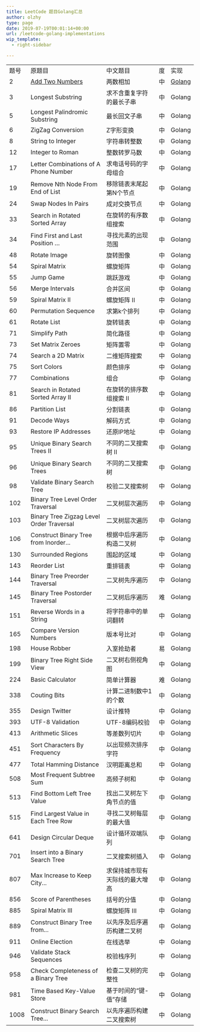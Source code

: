 ```yaml
---
title: LeetCode 题目Golang汇总
author: olzhy
type: page
date: 2019-07-19T00:01:14+00:00
url: /leetcode-golang-implementations
wip_template:
  - right-sidebar

---
```

||||||
|--- |--- |--- |--- |--- |
|题号|原题目|中文题目|度|实现|
|2|[Add Two Numbers](https://leetcode.com/problems/add-two-numbers/)|两数相加|中|[Golang](/posts/leetcode-add-two-numbers.html)|
|3|Longest Substring|求不含重复字符的最长子串|中|Golang|
|5|Longest Palindromic Substring|最长回文子串|中|Golang|
|6|ZigZag Conversion|Z字形变换|中|Golang|
|8|String to Integer|字符串转整数|中|Golang|
|12|Integer to Roman|整数转罗马数|中|Golang|
|17|Letter Combinations of A Phone Number|求电话号码的字母组合|中|Golang|
|19|Remove Nth Node From End of List|移除链表末尾起第N个节点|中|Golang|
|24|Swap Nodes In Pairs|成对交换节点|中|Golang|
|33|Search in Rotated Sorted Array|在旋转的有序数组搜索|中|Golang|
|34|Find First and Last Position …|寻找元素的出现范围|中|Golang|
|48|Rotate Image|旋转图像|中|Golang|
|54|Spiral Matrix|螺旋矩阵|中|Golang|
|55|Jump Game|跳跃游戏|中|Golang|
|56|Merge Intervals|合并区间|中|Golang|
|59|Spiral Matrix II|螺旋矩阵 II|中|Golang|
|60|Permutation Sequence|求第k个排列|中|Golang|
|61|Rotate List|旋转链表|中|Golang|
|71|Simplify Path|简化路径|中|Golang|
|73|Set Matrix Zeroes|矩阵置零|中|Golang|
|74|Search a 2D Matrix|二维矩阵搜索|中|Golang|
|75|Sort Colors|颜色排序|中|Golang|
|77|Combinations|组合|中|Golang|
|81|Search in Rotated Sorted Array II|在旋转的排序数组搜索 II|中|Golang|
|86|Partition List|分割链表|中|Golang|
|91|Decode Ways|解码方式|中|Golang|
|93|Restore IP Addresses|还原IP地址|中|Golang|
|95|Unique Binary Search Trees II|不同的二叉搜索树 II|中|Golang|
|96|Unique Binary Search Trees|不同的二叉搜索树|中|Golang|
|98|Validate Binary Search Tree|校验二叉搜索树|中|Golang|
|102|Binary Tree Level Order Traversal|二叉树层次遍历|中|Golang|
|103|Binary Tree Zigzag Level Order Traversal|二叉树层次遍历|中|Golang|
|106|Construct Binary Tree from Inorder...|根据中后序遍历构造二叉树|中|Golang|
|130|Surrounded Regions|围起的区域|中|Golang|
|143|Reorder List|重排链表|中|Golang|
|144|Binary Tree Preorder Traversal|二叉树先序遍历|中|Golang|
|145|Binary Tree Postorder Traversal|二叉树后序遍历|难|Golang|
|151|Reverse Words in a String|将字符串中的单词翻转|中|Golang|
|165|Compare Version Numbers|版本号比对|中|Golang|
|198|House Robber|入室抢劫者|易|Golang|
|199|Binary Tree Right Side View|二叉树右侧视角图|中|Golang|
|224|Basic Calculator|简单计算器|难|Golang|
|338|Couting Bits|计算二进制数中1的个数|中|Golang|
|355|Design Twitter|设计推特|中|Golang|
|393|UTF-8 Validation|UTF-8编码校验|中|Golang|
|413|Arithmetic Slices|等差数列切片|中|Golang|
|451|Sort Characters By Frequency|以出现频次排序字符|中|Golang|
|477|Total Hamming Distance|汉明距离总和|中|Golang|
|508|Most Frequent Subtree Sum|高频子树和|中|Golang|
|513|Find Bottom Left Tree Value|找出二叉树左下角节点的值|中|Golang|
|515|Find Largest Value in Each Tree Row|寻找二叉树每层的最大值|中|Golang|
|641|Design Circular Deque|设计循环双端队列|中|Golang|
|701|Insert into a Binary Search Tree|二叉搜索树插入|中|Golang|
|807|Max Increase to Keep City...|求保持城市现有天际线的最大增高|中|Golang|
|856|Score of Parentheses|括号的分值|中|Golang|
|885|Spiral Matrix III|螺旋矩阵 III|中|Golang|
|889|Construct Binary Tree from...|以先序及后序遍历构建二叉树|中|Golang|
|911|Online Election|在线选举|中|Golang|
|946|Validate Stack Sequences|校验栈序列|中|Golang|
|958|Check Completeness of a Binary Tree|检查二叉树的完整性|中|Golang|
|981|Time Based Key-Value Store|基于时间的“键-值”存储|中|Golang|
|1008|Construct Binary Search Tree...|以先序遍历构建二叉搜索树|中|Golang|
